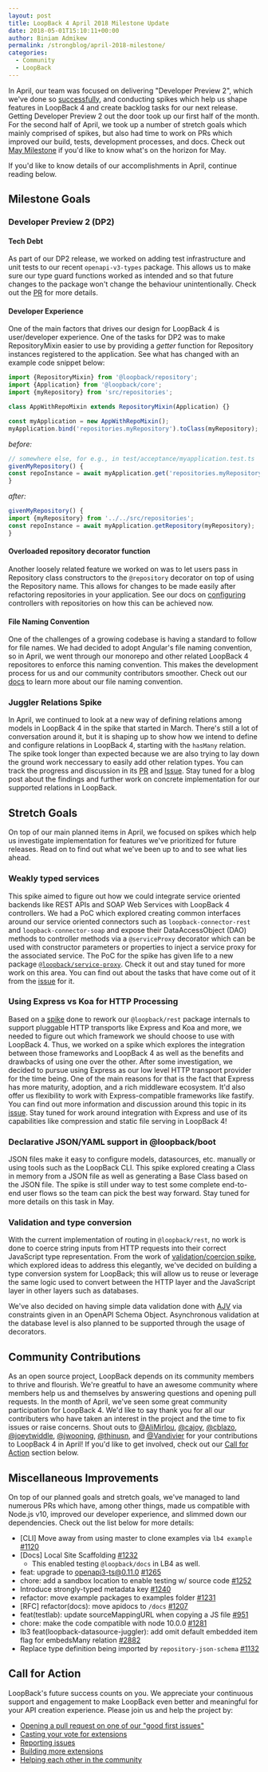 ```yaml
---
layout: post
title: LoopBack 4 April 2018 Milestone Update
date: 2018-05-01T15:10:11+00:00
author: Biniam Admikew
permalink: /strongblog/april-2018-milestone/
categories:
  - Community
  - LoopBack
---
```


In April, our team was focused on delivering "Developer Preview 2", which we've
done so
[successfully](https://strongloop.com/strongblog/loopback-4-developer-preview-2/),
and conducting spikes which help us shape features in LoopBack 4 and create backlog tasks
for our next release. Getting Developer Preview 2 out the door took
up our first half of the month. For the second half of April, we took up a
number of stretch goals which mainly comprised of spikes, but also had time to
work on PRs which improved our build, tests, development processes, and docs.
Check out [May
Milestone](https://github.com/strongloop/loopback-next/issues/1172) if you'd like to know what's on the horizon for May.


If you'd like to know details of our accomplishments in April, continue reading
below.

<!--more-->

## Milestone Goals

### Developer Preview 2 (DP2)

#### Tech Debt

As part of our DP2 release, we worked on adding test infrastructure and unit
tests to our recent `openapi-v3-types` package. This allows us to make sure
our type guard functions worked as intended and so that future changes to the
package won't change the behaviour unintentionally. Check out the
[PR](https://github.com/strongloop/loopback-next/pull/1241) for more details.

#### Developer Experience

One of the main factors that drives our design for LoopBack 4 is user/developer
experience. One of the tasks for DP2 was to make RepositoryMixin easier to use
by providing a _getter_ function for Repository instances registered to the
application. See what has changed with an example code snippet below:

```ts
import {RepositoryMixin} from '@loopback/repository';
import {Application} from '@loopback/core';
import {myRepository} from 'src/repositories';

class AppWithRepoMixin extends RepositoryMixin(Application) {}

const myApplication = new AppWithRepoMixin();
myApplication.bind('repositories.myRepository').toClass(myRepository);
```

_before:_
```ts
// somewhere else, for e.g., in test/acceptance/myapplication.test.ts
givenMyRepository() {
const repoInstance = await myApplication.get('repositories.myRepository');
}
```
_after:_
```ts
givenMyRepository() {
import {myRepository} from '../../src/repositories';
const repoInstance = await myApplication.getRepository(myRepository);
}
```

#### Overloaded repository decorator function

Another loosely related feature we worked on was to let users pass in Repository
class constructors to the `@repository` decorator on top of using the Repository
name. This allows for changes to be made easily after refactoring repositories
in your application. See our docs on
[configuring](http://loopback.io/doc/en/lb4/Repositories.html#controller-configuration)
controllers with repositories on how this can be achieved now. 

#### File Naming Convention

One of the challenges of a growing codebase is having a standard to follow for
file names. We had decided to adopt Angular's file naming convention, so in
April, we went through our monorepo and other related LoopBack 4 repositores to
enforce this naming convention. This makes the development process for us and
our community contributors smoother. Check out our
[docs](https://github.com/strongloop/loopback-next/blob/master/docs/site/DEVELOPING.md#file-naming-convention)
to learn more about our file naming convention.

### Juggler Relations Spike

In April, we continued to look at a new way of defining relations among models
in LoopBack 4 in the spike that started in March. There's still a lot of
conversation around it, but it is shaping up to show how we intend to define and
configure relations in LoopBack 4, starting with the `hasMany` relation. The
spike took longer than expected because we are also trying to lay down the
ground work neccessary to easily add other relation types. You can track the
progress and discussion in its
[PR](https://github.com/strongloop/loopback-next/pull/1194) and
[Issue](https://github.com/strongloop/loopback-next/issues/995). Stay tuned for
a blog post about the findings and further work on concrete implementation for
our supported relations in LoopBack.

## Stretch Goals

On top of our main planned items in April, we focused on spikes which help us
investigate implementation for features we've prioritized for future releases.
Read on to find out what we've been up to and to see what lies ahead.

### Weakly typed services

This spike aimed to figure out how we could integrate service oriented
backends like REST APIs and SOAP Web Services with LoopBack 4 controllers. We
had a PoC which explored creating common interfaces around our service oriented
connectors such as `loopback-connector-rest` and `loopback-connector-soap` and
expose their DataAccessObject (DAO) methods to controller methods via a
`@serviceProxy` decorator which can be used with constructor parameters or properties
to inject a service proxy for the associated service. The PoC for the spike has
given life to a new package
[`@loopback/service-proxy`](https://github.com/strongloop/loopback-next/tree/master/packages/service-proxy).
Check it out and stay tuned for more work on this area. You can find out about
the tasks that have come out of it from the
[issue](https://github.com/strongloop/loopback-next/issues/1069) for it.


### Using Express vs Koa for HTTP Processing

Based on a [spike](https://github.com/strongloop/loopback-next/issues/1071) done
to rework our `@loopback/rest` package internals to support pluggable HTTP
transports like Express and Koa and more, we needed to figure out which
framework we should choose to use with LoopBack 4. Thus, we worked on a spike
which explores the integration between those frameworks and LoopBack 4 as well
as the benefits and drawbacks of using one over the other. After some
investigation, we decided to pursue using Express as our low level HTTP
transport provider for the time being. One of the main reasons for that is the
fact that Express has more maturity, adoption, and a rich middleware ecosystem.
It'd also offer us flexibility to work with Express-compatible frameworks like
fastify. You can find out more information and discussion around this topic in
its [issue](https://github.com/strongloop/loopback-next/issues/1255). Stay tuned
for work around integration with Express and use of its capabilities like
compression and static file serving in LoopBack 4!

### Declarative JSON/YAML support in @loopback/boot

JSON files make it easy to configure models, datasources, etc. manually or using
tools such as the LoopBack CLI. This spike explored creating a Class in memory
from a JSON file as well as generating a Base Class based on the JSON file. The
spike is still under way to test some complete end-to-end user flows so the team
can pick the best way forward. Stay tuned for more details on this task in May. 

### Validation and type conversion

With the current implementation of routing in `@loopback/rest`, no work is done to
coerce string inputs from HTTP requests into their correct JavaScript type
representation. From the work of [validation/coercion
spike](https://github.com/strongloop/loopback-next/issues/1057), which explored
ideas to address this elegantly, we've decided on building a type conversion
system for LoopBack; this will allow us to reuse or leverage the same logic used
to convert between the HTTP layer and the JavaScript layer in other layers such
as databases.

We've also decided on having simple data validation done with
[AJV](https://github.com/epoberezkin/ajv) via constraints given in an OpenAPI
Schema Object. Asynchronous validation at the database level is also planned to
be supported through the usage of decorators.


## Community Contributions

As an open source project, LoopBack depends on its community members to thrive
and flourish. We're greatful to have an awesome community where members help us
and themselves by answering questions and opening pull requests. In the month of
April, we've seen some great community participation for LoopBack 4. We'd like
to say thank you for all our contributers who have taken an interest in the
project and the time to fix issues or raise concerns. Shout outs to
[@AliMirlou](https://github.com/AliMirlou), [@cajoy](https://github.com/cajoy),
[@cblazo](https://github.com/cblazo),
[@joeytwiddle](https://github.com/joeytwiddle),
[@jwooning](https://github.com/jwooning),
[@thinusn](https://github.com/thinusn), and
[@Vandivier](https://github.com/Vandivier) for your contributions to LoopBack 4
in April! If you'd like to get involved, check out our [Call for
Action](#call-for-action) section below.


## Miscellaneous Improvements

On top of our planned goals and stretch goals, we've managed to land numerous
PRs which have, among other things, made us compatible with Node.js v10,
improved our developer experience, and slimmed down our dependencies. Check out the list below for more details:

  * [CLI] Move away from using master to clone examples via `lb4 example`
    [#1120](https://github.com/strongloop/loopback-next/issues/1120)
  * [Docs] Local Site Scaffolding
    [#1232](https://github.com/strongloop/loopback-next/issues/1232)
      - This enabled testing `@loopback/docs` in LB4 as well. 
  * feat: upgrade to openapi3-ts@0.11.0
    [#1265](https://github.com/strongloop/loopback-next/pull/1265)
  * chore: add a sandbox location to enable testing w/ source code
    [#1252](https://github.com/strongloop/loopback-next/pull/1252)
  * Introduce strongly-typed metadata key
    [#1240](https://github.com/strongloop/loopback-next/pull/1240)
  * refactor: move example packages to examples folder
    [#1231](https://github.com/strongloop/loopback-next/pull/1231)
  * [RFC] refactor(docs): move apidocs to `/docs`
    [#1207](https://github.com/strongloop/loopback-next/pull/1207)
  * feat(testlab): update sourceMappingURL when copying a JS file
    [#951](https://github.com/strongloop/loopback-next/pull/951)
  * chore: make the code compatible with node 10.0.0
    [#1281](https://github.com/strongloop/loopback-next/pull/1281)
  * lb3 feat(loopback-datasource-juggler): add omit default embedded item flag
    for embedsMany relation
    [#2882](https://github.com/strongloop/loopback/issues/2882)
  * Replace type definition being imported by `repository-json-schema`
    [#1132](https://github.com/strongloop/loopback-next/issues/1132) 

## Call for Action

LoopBack's future success counts on you. We appreciate your continuous support
and engagement to make LoopBack even better and meaningful for your API creation
experience. Please join us and help the project by:

* [Opening a pull request on one of our "good first
  issues"](https://github.com/strongloop/loopback-next/labels/good%20first%20issue)
* [Casting your vote for
  extensions](https://github.com/strongloop/loopback-next/issues/512)
* [Reporting issues](https://github.com/strongloop/loopback-next/issues)
* [Building more
  extensions](https://github.com/strongloop/loopback-next/issues/647)
* [Helping each other in the
  community](https://groups.google.com/forum/#!forum/loopbackjs)
